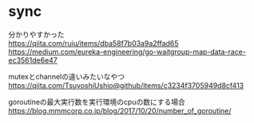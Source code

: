 # sync
分かりやすかった  
https://qiita.com/ruiu/items/dba58f7b03a9a2ffad65  
https://medium.com/eureka-engineering/go-waitgroup-map-data-race-ec3561de6e47

mutexとchannelの違いみたいなやつ  
https://qiita.com/TsuyoshiUshio@github/items/c3234f3705949d8cf413

goroutineの最大実行数を実行環境のcpuの数にする場合  
https://blog.mmmcorp.co.jp/blog/2017/10/20/number_of_goroutine/
